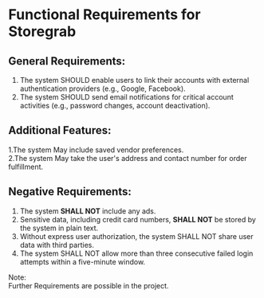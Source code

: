 # Functional Requirements for Storegrab <br>
## General Requirements:
1. The system SHOULD enable users to link their accounts with external authentication providers (e.g., Google, Facebook).
2. The system SHOULD send email notifications for critical account activities (e.g., password changes, account deactivation).

## Additional Features:
1.The system May include saved vendor preferences.<br>
2.The system May take the user's address and contact number for order fulfillment.

## Negative Requirements:

1. The system **SHALL NOT** include any ads.
2. Sensitive data, including credit card numbers, **SHALL NOT** be stored by the system in plain text.
3. Without express user authorization, the system SHALL NOT share user data with third parties.
4. The system SHALL NOT allow more than three consecutive failed login attempts within a five-minute window.


Note: <br>
Further Requirements are possible in the project. 
